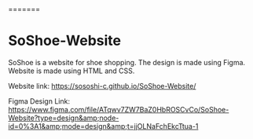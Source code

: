 
  
=======
# SoShoe-Website
SoShoe is a website for shoe shopping. The design is made using Figma. Website is made using HTML and CSS.

Website link: https://sososhi-c.github.io/SoShoe-Website/

Figma Design Link: https://www.figma.com/file/ATqwv7ZW7BaZ0HbROSCvCo/SoShoe-Website?type=design&amp;node-id=0%3A1&amp;mode=design&amp;t=jjOLNaFchEkcTtua-1

